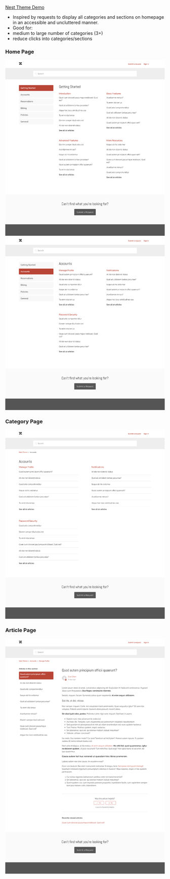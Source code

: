 [Nest Theme Demo](https://nest-theme.zendesk.com/hc/en-us)

- Inspired by requests to display all categories and sections on homepage in an accessible and uncluttered manner.
- Good for:
- medium to large number of categories (3+)
- reduce clicks into categories/sections


### Home Page

![Nest Theme](../screenshots/Nest/home.png)
![Nest Theme](../screenshots/Nest/home-2.png)

### Category Page

![Nest Theme](../screenshots/Nest/category.png)

### Article Page

![Nest Theme](../screenshots/Nest/article.png)
